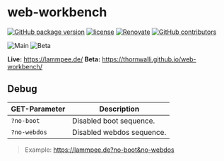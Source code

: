 # web-workbench

[![GitHub package version](https://img.shields.io/github/package-json/v/ThornWalli/web-workbench.svg)](https://github.com/ThornWalli/web-workbench)
[![license](https://img.shields.io/github/license/ThornWalli/web-workbench.svg)](https://github.com/ThornWalli/web-workbench)
[![Renovate](https://img.shields.io/badge/renovate-enabled-brightgreen.svg)](https://renovatebot.com)
[![GitHub contributors](https://img.shields.io/github/contributors/ThornWalli/web-workbench.svg)](https://github.com/ThornWalli/web-workbench/graphs/contributors)

![Main](https://github.com/ThornWalli/web-workbench/workflows/Main/badge.svg)
![Beta](https://github.com/ThornWalli/web-workbench/workflows/Beta/badge.svg)


**Live:** https://lammpee.de/
**Beta:** https://thornwalli.github.io/web-workbench/

## Debug

| GET-Parameter | Description               |
| ------------- | ------------------------- |
| `?no-boot`    | Disabled boot sequence.   |
| `?no-webdos`  | Disabled webdos sequence. |

> Example: https://lammpee.de?no-boot&no-webdos